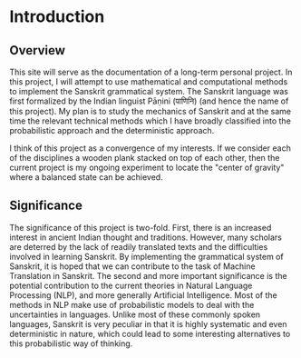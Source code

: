 # Introduction

## Overview

This site will serve as the documentation of a long-term personal project. In this project, I will attempt to use mathematical and computational methods to implement the Sanskrit grammatical system. The Sanskrit language was first formalized by the Indian linguist Pāṇini \(पाणिनि\) \(and hence the name of this project\). My plan is to study the mechanics of Sanskrit and at the same time the relevant technical methods which I have broadly classified into the probabilistic approach and the deterministic approach.

I think of this project as a convergence of my interests. If we consider each of the disciplines a wooden plank stacked on top of each other, then the current project is my ongoing experiment to locate the "center of gravity" where a balanced state can be achieved.

## Significance

The significance of this project is two-fold. First, there is an increased interest in ancient Indian thought and traditions. However, many scholars are deterred by the lack of readily translated texts and the difficulties involved in learning Sanskrit. By implementing the grammatical system of Sanskrit, it is hoped that we can contribute to the task of Machine Translation in Sanskrit. The second and more important significance is the potential contribution to the current theories in Natural Language Processing \(NLP\), and more generally Artificial Intelligence. Most of the methods in NLP make use of probabilistic models to deal with the uncertainties in languages. Unlike most of these commonly spoken languages, Sanskrit is very peculiar in that it is highly systematic and even deterministic in nature, which could lead to some interesting alternatives to this probabilistic way of thinking. 





